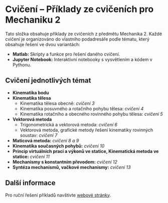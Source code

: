 # Cvičení – Příklady ze cvičeních pro Mechaniku 2

Tato složka obsahuje příklady ze cvičeních z předmětu Mechanika 2. Každé cvičení je organizováno do vlastního podadresáře podle tématu, který obsahuje řešení ve dvou variantách:

- **Matlab:** Skripty a funkce pro řešení daného cvičení.
- **Jupyter Notebook:** Interaktivní notebooky s vysvětlením a kódem v Pythonu.

## Cvičení jednotlivých témat

- **Kinematika bodu**
- **Kinematika tělesa**
    - Kinematika tělesa obecně: *cvičení 3*
    - Kinematika posuvného a rotačního pohybu tělesa: *cvičení 4*
    - Kinematika rotačního a obecného rovinného pohybu tělesa: *cvičení 5*
- **Vektorová metoda**
    - Trigonometrická a vektorová metoda: *cvičení 6*
    - Vektorová metoda, grafické metody řešení kinematiky rovinných soustav: *cvičení 7*
- **Maticová metoda:** *cvičení 8 a 9*
- **Kinematika současných pohybů:** *cvičení 10*
- **Princip virtuálních prací a výkonů ve statice, Kinematická metoda ve statice:** *cvičení 11*
- **Mechanismy s konstantním převodem:** *cvičení 12*
- **Syntéza mechanismů, vačkové mechanismy:** *cvičení 13*


## Další informace

Pro ruční řešení příkladů navštivte [webové stránky](https://users.fs.cvut.cz/jakub.svadlena/Me2_cviceni/).

